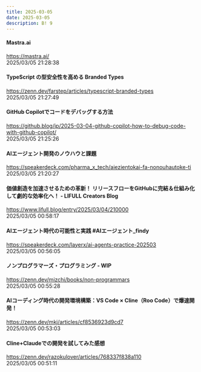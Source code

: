 ```yaml
---
title: 2025-03-05
date: 2025-03-05
description: B! 9
---
```


#### Mastra.ai
https://mastra.ai/<br>
2025/03/05 21:28:38<br>


#### TypeScript の型安全性を高める Branded Types
https://zenn.dev/farstep/articles/typescript-branded-types<br>
2025/03/05 21:27:49<br>


#### GitHub Copilotでコードをデバッグする方法
https://github.blog/jp/2025-03-04-github-copilot-how-to-debug-code-with-github-copilot/<br>
2025/03/05 21:25:26<br>


#### AIエージェント開発のノウハウと課題
https://speakerdeck.com/pharma_x_tech/aiezientokai-fa-nonouhautoke-ti<br>
2025/03/05 21:20:27<br>


#### 価値創造を加速させるための革新！ リリースフローをGitHubに完結＆仕組み化して劇的な効率化へ！ - LIFULL Creators Blog
https://www.lifull.blog/entry/2025/03/04/210000<br>
2025/03/05 00:58:17<br>


#### AIエージェント時代の可能性と実践 #AIエージェント_findy
https://speakerdeck.com/layerx/ai-agents-practice-202503<br>
2025/03/05 00:56:05<br>


#### ノンプログラマーズ・プログラミング - WIP
https://zenn.dev/mizchi/books/non-programmars<br>
2025/03/05 00:55:28<br>


#### AIコーディング時代の開発環境構築：VS Code × Cline（Roo Code）で爆速開発！
https://zenn.dev/mkj/articles/cf8536923d9cd7<br>
2025/03/05 00:53:03<br>


#### Cline+Claudeでの開発を試してみた感想
https://zenn.dev/razokulover/articles/768337f838a110<br>
2025/03/05 00:51:11<br>



